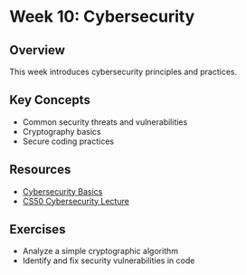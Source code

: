 # Week 10: Cybersecurity

## Overview
This week introduces cybersecurity principles and practices.

## Key Concepts
- Common security threats and vulnerabilities
- Cryptography basics
- Secure coding practices

## Resources
- [Cybersecurity Basics](https://www.cisa.gov/cybersecurity)
- [CS50 Cybersecurity Lecture](https://cs50.harvard.edu/college/2023/fall/weeks/10/)

## Exercises
- Analyze a simple cryptographic algorithm
- Identify and fix security vulnerabilities in code 